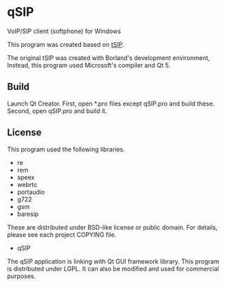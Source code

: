 # qSIP
VoIP/SIP client (softphone) for Windows

This program was created based on <a href="http://tomeko.net/software/SIPclient/">tSIP</a>.

The original tSIP was created with Borland's development environment, Instead, this program used Microsoft's compiler and Qt 5.

## Build

Launch Qt Creator.
First, open *.pro files except qSIP.pro and build these.
Second, open qSIP.pro and build it.

## License

This program used the following libraries.
- re
- rem
- speex
- webrtc
- portaudio
- g722
- gsm
- baresip

These are distributed under BSD-like license or public domain. For details, please see each project COPYING file.

- qSIP

The qSIP application is linking with Qt GUI framework library. This program is distributed under LGPL. It can also be modified and used for commercial purposes.

